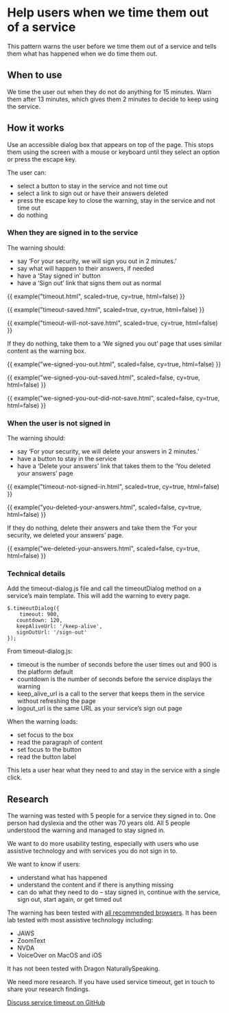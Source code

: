 # Help users when we time them out of a service

This pattern warns the user before we time them out of a service and tells them what has happened when we do time them out.

## When to use

We time the user out when they do not do anything for 15 minutes. Warn them after 13 minutes, which gives them 2 minutes to decide to keep using the service.

## How it works

Use an accessible dialog box that appears on top of the page. This stops them using the screen with a mouse or keyboard until they select an option or press the escape key.

The user can:

- select a button to stay in the service and not time out
- select a link to sign out or have their answers deleted
- press the escape key to close the warning, stay in the service and not time out
- do nothing

### When they are signed in to the service

The warning should:

- say ‘For your security, we will sign you out in 2 minutes.’
- say what will happen to their answers, if needed
- have a ‘Stay signed in’ button
- have a ‘Sign out’ link that signs them out as normal

{{ example("timeout.html", scaled=true, cy=true, html=false) }}

{{ example("timeout-saved.html", scaled=true, cy=true, html=false) }}

{{ example("timeout-will-not-save.html", scaled=true, cy=true, html=false) }}

If they do nothing, take them to a ‘We signed you out’ page that uses similar content as the warning box.

{{ example("we-signed-you-out.html", scaled=false, cy=true, html=false) }}

{{ example("we-signed-you-out-saved.html", scaled=false, cy=true, html=false) }}

{{ example("we-signed-you-out-did-not-save.html", scaled=false, cy=true, html=false) }}

### When the user is not signed in

The warning should:

- say ‘For your security, we will delete your answers in 2 minutes.’
- have a button to stay in the service
- have a ‘Delete your answers’ link that takes them to the ‘You deleted your answers’ page

{{ example("timeout-not-signed-in.html", scaled=true, cy=true, html=false) }}

{{ example("you-deleted-your-answers.html", scaled=false, cy=true, html=false) }}

If they do nothing, delete their answers and take them the ‘For your security, we deleted your answers’ page.

{{ example("we-deleted-your-answers.html", scaled=false, cy=true, html=false) }}

### Technical details

Add the timeout-dialog.js file and call the timeoutDialog method on a service’s main template. This will add the warning to every page.

```
$.timeoutDialog({
	timeout: 900,
   countdown: 120,
   keepAliveUrl: '/keep-alive',
   signOutUrl: '/sign-out'  
});
```

From timeout-dialog.js:

- timeout is the number of seconds before the user times out and 900 is the platform default
- countdown is the number of seconds before the service displays the warning
- keep_alive_url is a call to the server that keeps them in the service without refreshing the page
- logout_url is the same URL as your service’s sign out page

When the warning loads:

- set focus to the box
- read the paragraph of content
- set focus to the button
- read the button label

This lets a user hear what they need to and stay in the service with a single click.

## Research

The warning was tested with 5 people for a service they signed in to. One person had dyslexia and the other was 70 years old. All 5 people understood the warning and managed to stay signed in.

We want to do more usability testing, especially with users who use assistive technology and with services you do not sign in to.

We want to know if users:

- understand what has happened
- understand the content and if there is anything missing
- can do what they need to do – stay signed in, continue with the service, sign out, start again, or get timed out

The warning has been tested with [all recommended browsers](https://www.gov.uk/service-manual/technology/designing-for-different-browsers-and-devices). It has been lab tested with most assistive technology including:

* JAWS
* ZoomText
* NVDA
* VoiceOver on MacOS and iOS

It has not been tested with Dragon NaturallySpeaking.

We need more research. If you have used service timeout, get in touch to share your research findings.

[Discuss service timeout on GitHub](https://github.com/hmrc/design-patterns/issues/89)
